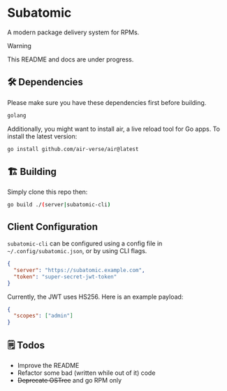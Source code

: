 # Subatomic

A modern package delivery system for RPMs.

> [!WARNING]
> This README and docs are under progress.

## 🛠️ Dependencies

Please make sure you have these dependencies first before building.

```bash
golang
```

Additionally, you might want to install air, a live reload tool for Go apps. To install the latest version:

```bash
go install github.com/air-verse/air@latest
```

## 🏗️ Building

Simply clone this repo then:

```bash
go build ./(server|subatomic-cli)
```

## Client Configuration

`subatomic-cli` can be configured using a config file in `~/.config/subatomic.json`, or by using CLI flags.

```json
{
  "server": "https://subatomic.example.com",
  "token": "super-secret-jwt-token"
}
```

Currently, the JWT uses HS256. Here is an example payload:

```json
{
  "scopes": ["admin"]
}
```

## 🗒️ Todos

- Improve the README
- Refactor some bad (written while out of it) code
- ~~Deprecate OSTree~~ and go RPM only
